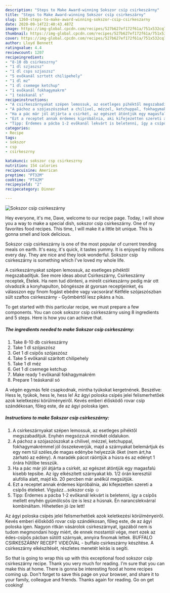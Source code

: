 ```yaml
---
description: "Steps to Make Award-winning Sokszor csíp csirkeszárny"
title: "Steps to Make Award-winning Sokszor csíp csirkeszárny"
slug: 1260-steps-to-make-award-winning-sokszor-csip-csirkeszarny
date: 2020-09-14T22:40:43.487Z
image: https://img-global.cpcdn.com/recipes/527b627ef172f61a/751x532cq70/sokszor-csip-csirkeszarny-recept-foto.jpg
thumbnail: https://img-global.cpcdn.com/recipes/527b627ef172f61a/751x532cq70/sokszor-csip-csirkeszarny-recept-foto.jpg
cover: https://img-global.cpcdn.com/recipes/527b627ef172f61a/751x532cq70/sokszor-csip-csirkeszarny-recept-foto.jpg
author: Lloyd Bennett
ratingvalue: 4.4
reviewcount: 1207
recipeingredient:
- "8-10 db csirkeszrny"
- "1 dl szjaszsz"
- "1 dl csps szjaszsz"
- "5 evőkanál szrtott chilipehely"
- "1 dl mz"
- "1 dl csemege ketchup"
- "1 evőkanál fokhagymakrm"
- "1 teáskanál s"
recipeinstructions:
- "A csirkeszárnyakat szépen lemossuk, az esetleges pihéktől megszabadítjuk. Enyhén megsózzuk mindkét oldalukon."
- "A páchoz a szójaszószokat a chilivel, mézzel, ketchuppal, fokhagymakrémmel jól összekeverjük, majd a szárnyakat belemártjuk és egy nem túl széles,de magas edénybe helyezzük őket (nem árt,ha zárható az edény). A maradék pácot ráöntjük a húsra és az edényt 1 órára hűtőbe tesszük."
- "Ha a pác már jól átjárta a csirkét, az egészet átöntjük egy magasfalú kisebb tepsibe. Az így elkészített szárnyakat kb. 1/2 órán keresztül alufólia alatt, majd kb. 20 percben már anélkül megsütjük."
- "Ezt a receptet annak érdemes kipróbálnia, aki kifejezetten szereti a csípős ételeket. Vigyázz...sokszor csíp ☺"
- "Tipp: Érdemes a pácba 1-2 evőkanál lekvárt is beletenni, így a csípős mellett enyhén gyümölcsös íze is lesz a húsnak. Én narancslekvárral kombináltam. Hihetetlen jó íze lett!"
categories:
- Recipe
tags:
- sokszor
- csp
- csirkeszrny

katakunci: sokszor csp csirkeszrny 
nutrition: 154 calories
recipecuisine: American
preptime: "PT32M"
cooktime: "PT42M"
recipeyield: "2"
recipecategory: Dinner

---
```



![Sokszor csíp csirkeszárny](https://img-global.cpcdn.com/recipes/527b627ef172f61a/751x532cq70/sokszor-csip-csirkeszarny-recept-foto.jpg)

Hey everyone, it's me, Dave, welcome to our recipe page. Today, I will show you a way to make a special dish, sokszor csíp csirkeszárny. One of my favorites food recipes. This time, I will make it a little bit unique. This is gonna smell and look delicious.

Sokszor csíp csirkeszárny is one of the most popular of current trending meals on earth. It's easy, it's quick, it tastes yummy. It is enjoyed by millions every day. They are nice and they look wonderful. Sokszor csíp csirkeszárny is something which I've loved my whole life.

A csirkeszárnyakat szépen lemossuk, az esetleges pihéktől megszabadítjuk. See more ideas about Csirkeszárny, Csirkeszárny receptek, Ételek. Ha nem tud dönteni, a mirelit csirkeszárny pedig már ott olvadozik a konyhapulton, böngéssze át gyorsan receptjeinket, és válasszon egy finom fogást ebédre vagy vacsorára! Kétféle szójaszószban sült szaftos csirkeszárny - Gyömbértől lesz pikáns a hús.


To get started with this particular recipe, we must prepare a few components. You can cook sokszor csíp csirkeszárny using 8 ingredients and 5 steps. Here is how you can achieve that.

<!--inarticleads1-->

##### The ingredients needed to make Sokszor csíp csirkeszárny:

1. Take 8-10 db csirkeszárny
1. Take 1 dl szójaszósz
1. Get 1 dl csípős szójaszósz
1. Take 5 evőkanál szárított chilipehely
1. Take 1 dl méz
1. Get 1 dl csemege ketchup
1. Make ready 1 evőkanál fokhagymakrém
1. Prepare 1 teáskanál só


A végén egymás felé csapkodnak, mintha tyúkokat kergetnének. Beszélve: Hess le, tyúkok, hess le, hess le! Az ágyi poloska csípés jelei felismerhetőek azok keletkezési körülményeiről. Kevés emberi élősködő rovar csíp szándékosan, főleg este, de az ágyi poloska igen. 

<!--inarticleads2-->

##### Instructions to make Sokszor csíp csirkeszárny:

1. A csirkeszárnyakat szépen lemossuk, az esetleges pihéktől megszabadítjuk. Enyhén megsózzuk mindkét oldalukon.
1. A páchoz a szójaszószokat a chilivel, mézzel, ketchuppal, fokhagymakrémmel jól összekeverjük, majd a szárnyakat belemártjuk és egy nem túl széles,de magas edénybe helyezzük őket (nem árt,ha zárható az edény). A maradék pácot ráöntjük a húsra és az edényt 1 órára hűtőbe tesszük.
1. Ha a pác már jól átjárta a csirkét, az egészet átöntjük egy magasfalú kisebb tepsibe. Az így elkészített szárnyakat kb. 1/2 órán keresztül alufólia alatt, majd kb. 20 percben már anélkül megsütjük.
1. Ezt a receptet annak érdemes kipróbálnia, aki kifejezetten szereti a csípős ételeket. Vigyázz...sokszor csíp ☺
1. Tipp: Érdemes a pácba 1-2 evőkanál lekvárt is beletenni, így a csípős mellett enyhén gyümölcsös íze is lesz a húsnak. Én narancslekvárral kombináltam. Hihetetlen jó íze lett!


Az ágyi poloska csípés jelei felismerhetőek azok keletkezési körülményeiről. Kevés emberi élősködő rovar csíp szándékosan, főleg este, de az ágyi poloska igen. Nagyon ritkán vásárolok csirkeszárnyat, igazából nem is tudom megmondani hogy miért, de ennek mostantól vége, mert ezek az édes-csípős pácban sütött szárnyak, annyira finomak lettek. BUFFALO CSIRKESZÁRNY RECEPT VIDEÓVAL - buffalo csirkeszárny készítése. A csirkeszárny elkészítését, részletes menetét leírás is segíti. 

So that is going to wrap this up with this exceptional food sokszor csíp csirkeszárny recipe. Thank you very much for reading. I'm sure that you can make this at home. There is gonna be interesting food at home recipes coming up. Don't forget to save this page on your browser, and share it to your family, colleague and friends. Thanks again for reading. Go on get cooking!
